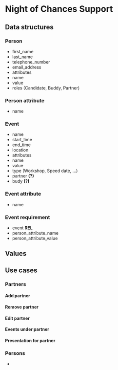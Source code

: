 # Night of Chances Support

## Data structures

### Person
- first_name
- last_name
- telephone_number
- email_address
- attributes
 - name
 - value
- roles (Candidate, Buddy, Partner)

### Person attribute
- name

### Event
- name
- start_time
- end_time
- location
- attributes
 - name
 - value
- type (Workshop, Speed date, ...)
- partner **(?)**
- budy **(?)**

### Event attribute
- name

### Event requirement
- event **REL**
- person_attribute_name
- person_attribute_value

## Values

## Use cases

### Partners

#### Add partner

#### Remove partner

#### Edit partner

#### Events under partner

#### Presentation for partner

### Persons
- 

